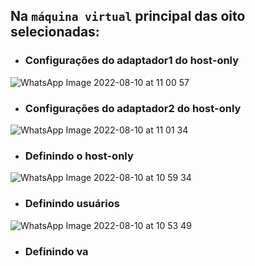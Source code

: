 ## Na ``máquina virtual`` principal das oito selecionadas: 

* ### Configurações do adaptador1 do host-only

![WhatsApp Image 2022-08-10 at 11 00 57](https://user-images.githubusercontent.com/84058517/183980388-ed985787-3258-49a0-b923-510f5ad1eeaa.jpeg)

* ### Configurações do adaptador2 do host-only

![WhatsApp Image 2022-08-10 at 11 01 34](https://user-images.githubusercontent.com/84058517/183980524-96791161-5ad9-4f4f-9bde-f3632ad3e426.jpeg)

* ### Definindo o host-only
![WhatsApp Image 2022-08-10 at 10 59 34](https://user-images.githubusercontent.com/84058517/183979470-5bb51e2d-b634-45b2-8b55-e0deb399bb72.png)

* ### Definindo usuários
  
 ![WhatsApp Image 2022-08-10 at 10 53 49](https://user-images.githubusercontent.com/84058517/183980882-fec6b547-fb6a-419f-ab3d-980100355032.jpeg)
  
* ### Definindo va
